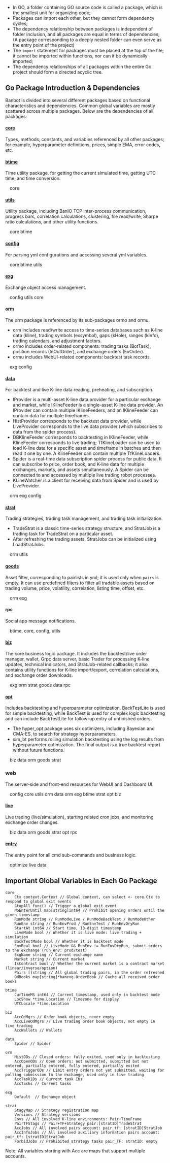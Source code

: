 * In GO, a folder containing GO source code is called a package, which is the smallest unit for organizing code;
* Packages can import each other, but they cannot form dependency cycles;
* The dependency relationship between packages is independent of folder inclusion, and all packages are equal in terms of dependencies; (A package corresponding to a deeply nested folder can even serve as the entry point of the project)
* The `import` statement for packages must be placed at the top of the file; it cannot be imported within functions, nor can it be dynamically imported;
* The dependency relationships of all packages within the entire Go project should form a directed acyclic tree.

## Go Package Introduction & Dependencies
Banbot is divided into several different packages based on functional characteristics and dependencies. Common global variables are mostly scattered across multiple packages. Below are the dependencies of all packages:

#### [core](core.md)
Types, methods, constants, and variables referenced by all other packages; for example, hyperparameter definitions, prices, simple EMA, error codes, etc.

#### [btime](btime.md)
Time utility package, for getting the current simulated time, getting UTC time, and time conversion.

&emsp;core

#### [utils](utils.md)
Utility package, including BanIO TCP inter-process communication, progress bars, correlation calculations, clustering, file read/write, Sharpe ratio calculations, and other utility functions.

&emsp;core btime

#### [config](config.md)
For parsing yml configurations and accessing several yml variables.

&emsp;core btime utils

#### [exg](exg.md)
Exchange object access management.

&emsp;config utils core

#### [orm](orm.md)
The orm package is referenced by its sub-packages ormo and ormu.
- orm includes read/write access to time-series databases such as K-line data (kline), trading symbols (exsymbol), gaps (kHole), ranges (kInfo), trading calendars, and adjustment factors.
- ormo includes order-related components: trading tasks (BotTask), position records (InOutOrder), and exchange orders (ExOrder).
- ormu includes WebUI-related components: backtest task records.

&emsp;exg config

#### [data](data.md)
For backtest and live K-line data reading, preheating, and subscription.
- IProvider is a multi-asset K-line data provider for a particular exchange and market, while IKlineFeeder is a single-asset K-line data provider. An IProvider can contain multiple IKlineFeeders, and an IKlineFeeder can contain data for multiple timeframes.
- HistProvider corresponds to the backtest data provider, while LiveProvider corresponds to the live data provider (which subscribes to data from the spider process).
- DBKlineFeeder corresponds to backtesting in IKlineFeeder, while KlineFeeder corresponds to live trading; TfKlineLoader can be used to load K-line data for a specific asset and timeframe in batches and then read it one by one. A KlineFeeder can contain multiple TfKlineLoaders.
- Spider is a real-time data subscription spider process for public data. It can subscribe to price, order book, and K-line data for multiple exchanges, markets, and assets simultaneously. A Spider can be connected to and accessed by multiple live trading robot processes.
- KLineWatcher is a client for receiving data from Spider and is used by LiveProvider.

&emsp;orm exg config

#### [strat](strat.md)
Trading strategies, trading task management, and trading task initialization.
- TradeStrat is a classic time-series strategy structure, and StratJob is a trading task for TradeStrat on a particular asset.
- After refreshing the trading assets, StratJobs can be initialized using LoadStratJobs.

&emsp;orm utils

#### [goods](goods.md)
Asset filter, corresponding to pairlists in yml; it is used only when `pairs` is empty. It can use predefined filters to filter all tradable assets based on trading volume, price, volatility, correlation, listing time, offset, etc.

&emsp;orm exg

#### rpc
Social app message notifications.

&emsp;btime, core, config, utils

#### [biz](biz.md)
The core business logic package. It includes the backtest/live order manager, wallet, Grpc data server, basic Trader for processing K-line updates, technical indicators, and StratJob-related callbacks; it also contains utility functions for K-line import/export, correlation calculations, and exchange order downloads.

&emsp;exg orm strat goods data rpc

#### [opt](opt.md)
Includes backtesting and hyperparameter optimization. BackTestLite is used for simple backtesting, while BackTest is used for complex logic backtesting and can include BackTestLite for follow-up entry of unfinished orders.
- The hyper_opt package uses six optimizers, including Bayesian and CMA-ES, to search for strategy hyperparameters.
- sim_bt performs rolling simulation backtesting using the log results from hyperparameter optimization. The final output is a true backtest report without future functions.

&emsp;biz data orm goods strat

### web
The server-side and front-end resources for WebUI and Dashboard UI.

&emsp;config core utils orm data orm exg btime strat opt biz

#### [live](live.md)
Live trading (live/simulation), starting related cron jobs, and monitoring exchange order changes.

&emsp;biz data orm goods strat opt rpc

#### [entry](entry.md)
The entry point for all cmd sub-commands and business logic.

&emsp;optimize live data

## Important Global Variables in Each Go Package
```text
core
    Ctx context.Context // Global context, can select <- core.Ctx to respond to global exit events
    StopAll func() // Trigger a global exit event
    NoEnterUntil map[string]int64 // Prohibit opening orders until the given timestamp
    RunMode string // RunModeLive / RunModeBackTest / RunModeOther
    RunEnv string // RunEnvProd / RunEnvTest / RunEnvDryRun
    StartAt int64 // Start time, 13-digit timestamp
    LiveMode bool // Whether it is live mode: live trading + simulation
    BackTestMode bool // Whether it is backtest mode
    EnvReal bool // LiveMode && RunEnv != RunEnvDryRun, submit orders to the exchange (run_env: prod/test)
    ExgName string // Current exchange name
    Market string // Current market
    IsContract bool // Whether the current market is a contract market (linear/inverse/option)
    Pairs []string // All global trading pairs, in the order refreshed
    OdBooks map[string]*banexg.OrderBook // Cache all received order books

btime
    CurTimeMS int64 // Current timestamp, used only in backtest mode
    LocShow *time.Location // Timezone for display
    UTCLocale *time.Location

biz
    AccOdMgrs // Order book objects, never empty
    AccLiveOdMgrs // Live trading order book objects, not empty in live trading
    AccWallets // Wallets

data
    Spider // Spider

orm
    HistODs // Closed orders: fully exited, used only in backtesting
    AccOpenODs // Open orders: not submitted, submitted but not entered, partially entered, fully entered, partially exited
    AccTriggerODs // Limit entry orders not yet submitted, waiting for polling submission to the exchange, used only in live trading
    AccTaskIDs // Current task IDs
    AccTasks // Current tasks

exg
    Default  // Exchange object

strat
    StagyMap // Strategy registration map
    Versions // Strategy versions
    Envs // All involved K-line environments: Pair+TimeFrame
    PairTFStags // Pair+TF+Strategy pair:[stratID]TradeStrat
    AccJobs // All involved pairs account: pair_tf: [stratID]StratJob
    AccInfoJobs // All involved auxiliary information pairs account: pair_tf: [stratID]StratJob
    ForbidJobs // Prohibited strategy tasks pair_TF: stratID: empty
```
Note: All variables starting with Acc are maps that support multiple accounts.